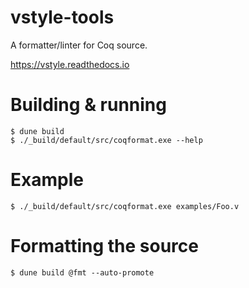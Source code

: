 # vstyle-tools

A formatter/linter for Coq source.

https://vstyle.readthedocs.io

# Building & running

```console
$ dune build
$ ./_build/default/src/coqformat.exe --help
```

# Example

```console
$ ./_build/default/src/coqformat.exe examples/Foo.v
```

# Formatting the source

```console
$ dune build @fmt --auto-promote
```
